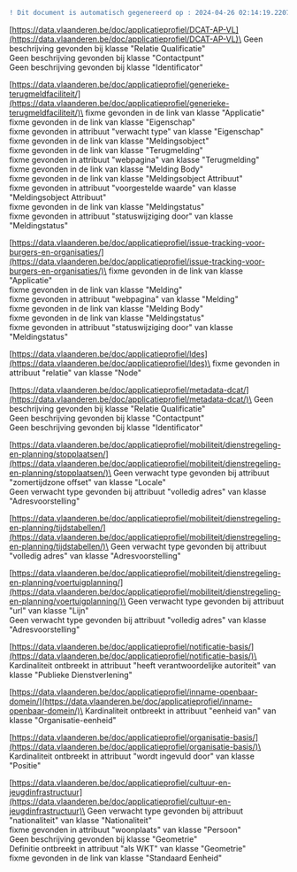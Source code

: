 ```diff
! Dit document is automatisch gegenereerd op : 2024-04-26 02:14:19.220742
```

[https://data.vlaanderen.be/doc/applicatieprofiel/DCAT-AP-VL](https://data.vlaanderen.be/doc/applicatieprofiel/DCAT-AP-VL)\
Geen beschrijving gevonden bij klasse "Relatie Qualificatie"   
Geen beschrijving gevonden bij klasse "Contactpunt"   
Geen beschrijving gevonden bij klasse "Identificator"   


[https://data.vlaanderen.be/doc/applicatieprofiel/generieke-terugmeldfaciliteit/](https://data.vlaanderen.be/doc/applicatieprofiel/generieke-terugmeldfaciliteit/)\
fixme gevonden in de link van klasse "Applicatie"   
fixme gevonden in de link van klasse "Eigenschap"   
fixme gevonden in attribuut "verwacht type" van klasse "Eigenschap"   
fixme gevonden in de link van klasse "Meldingsobject"   
fixme gevonden in de link van klasse "Terugmelding"   
fixme gevonden in attribuut "webpagina" van klasse "Terugmelding"   
fixme gevonden in de link van klasse "Melding Body"   
fixme gevonden in de link van klasse "Meldingsobject Attribuut"   
fixme gevonden in attribuut "voorgestelde waarde" van klasse "Meldingsobject Attribuut"   
fixme gevonden in de link van klasse "Meldingstatus"   
fixme gevonden in attribuut "statuswijziging door" van klasse "Meldingstatus"   


[https://data.vlaanderen.be/doc/applicatieprofiel/issue-tracking-voor-burgers-en-organisaties/](https://data.vlaanderen.be/doc/applicatieprofiel/issue-tracking-voor-burgers-en-organisaties/)\
fixme gevonden in de link van klasse "Applicatie"   
fixme gevonden in de link van klasse "Melding"   
fixme gevonden in attribuut "webpagina" van klasse "Melding"   
fixme gevonden in de link van klasse "Melding Body"   
fixme gevonden in de link van klasse "Meldingstatus"   
fixme gevonden in attribuut "statuswijziging door" van klasse "Meldingstatus"   


[https://data.vlaanderen.be/doc/applicatieprofiel/ldes](https://data.vlaanderen.be/doc/applicatieprofiel/ldes)\
fixme gevonden in attribuut "relatie" van klasse "Node"   


[https://data.vlaanderen.be/doc/applicatieprofiel/metadata-dcat/](https://data.vlaanderen.be/doc/applicatieprofiel/metadata-dcat/)\
Geen beschrijving gevonden bij klasse "Relatie Qualificatie"   
Geen beschrijving gevonden bij klasse "Contactpunt"   
Geen beschrijving gevonden bij klasse "Identificator"   


[https://data.vlaanderen.be/doc/applicatieprofiel/mobiliteit/dienstregeling-en-planning/stopplaatsen/](https://data.vlaanderen.be/doc/applicatieprofiel/mobiliteit/dienstregeling-en-planning/stopplaatsen/)\
Geen verwacht type gevonden bij attribuut "zomertijdzone offset" van klasse "Locale"   
Geen verwacht type gevonden bij attribuut "volledig adres" van klasse "Adresvoorstelling"   


[https://data.vlaanderen.be/doc/applicatieprofiel/mobiliteit/dienstregeling-en-planning/tijdstabellen/](https://data.vlaanderen.be/doc/applicatieprofiel/mobiliteit/dienstregeling-en-planning/tijdstabellen/)\
Geen verwacht type gevonden bij attribuut "volledig adres" van klasse "Adresvoorstelling"   


[https://data.vlaanderen.be/doc/applicatieprofiel/mobiliteit/dienstregeling-en-planning/voertuigplanning/](https://data.vlaanderen.be/doc/applicatieprofiel/mobiliteit/dienstregeling-en-planning/voertuigplanning/)\
Geen verwacht type gevonden bij attribuut "url" van klasse "Lijn"   
Geen verwacht type gevonden bij attribuut "volledig adres" van klasse "Adresvoorstelling"   


[https://data.vlaanderen.be/doc/applicatieprofiel/notificatie-basis/](https://data.vlaanderen.be/doc/applicatieprofiel/notificatie-basis/)\
Kardinaliteit ontbreekt in attribuut "heeft verantwoordelijke autoriteit" van klasse "Publieke Dienstverlening"  


[https://data.vlaanderen.be/doc/applicatieprofiel/inname-openbaar-domein/](https://data.vlaanderen.be/doc/applicatieprofiel/inname-openbaar-domein/)\
Kardinaliteit ontbreekt in attribuut "eenheid van" van klasse "Organisatie-eenheid"  


[https://data.vlaanderen.be/doc/applicatieprofiel/organisatie-basis/](https://data.vlaanderen.be/doc/applicatieprofiel/organisatie-basis/)\
Kardinaliteit ontbreekt in attribuut "wordt ingevuld door" van klasse "Positie"  


[https://data.vlaanderen.be/doc/applicatieprofiel/cultuur-en-jeugdinfrastructuur](https://data.vlaanderen.be/doc/applicatieprofiel/cultuur-en-jeugdinfrastructuur)\
Geen verwacht type gevonden bij attribuut "nationaliteit" van klasse "Nationaliteit"   
fixme gevonden in attribuut "woonplaats" van klasse "Persoon"   
Geen beschrijving gevonden bij klasse "Geometrie"   
Definitie ontbreekt in attribuut "als WKT" van klasse "Geometrie"  
fixme gevonden in de link van klasse "Standaard Eenheid"   

